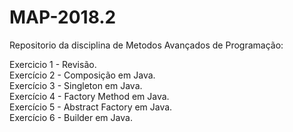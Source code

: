 # MAP-2018.2

Repositorio da disciplina de Metodos Avançados de Programação:

Exercicio 1 - Revisão.<br>
Exercício 2 - Composição em Java.<br>
Exercício 3 - Singleton em Java.<br>
Exercício 4 - Factory Method em Java.<br>
Exercício 5 - Abstract Factory em Java.<br>
Exercício 6 - Builder em Java.
